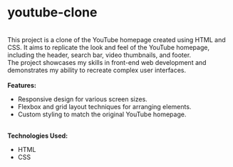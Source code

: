 # youtube-clone
<br>
This project is a clone of the YouTube homepage created using HTML and CSS. It aims to replicate the look and feel of the YouTube homepage, including the header, search bar, video thumbnails, and footer. 
<br>
The project showcases my skills in front-end web development and demonstrates my ability to recreate complex user interfaces. 
<br><br>
<b>Features:</b>
<ul>
  <li>Responsive design for various screen sizes.</li>
  <li>Flexbox and grid layout techniques for arranging elements.</li>
  <li>Custom styling to match the original YouTube homepage.</li>
</ul>
<br>
<b>Technologies Used:</b>
<ul>
  <li>HTML</li>
  <li>CSS</li>
</ul>
